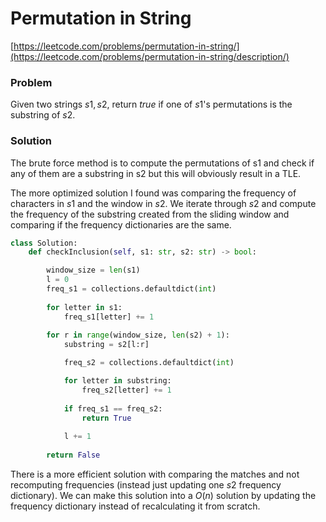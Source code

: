 # Permutation in String

[https://leetcode.com/problems/permutation-in-string/](https://leetcode.com/problems/permutation-in-string/description/)

### Problem

Given two strings $s1, s2,$ return $true$ if one of $s1$'s permutations is the substring of $s2$.

### Solution

The brute force method is to compute the permutations of s1 and check if any of them are a substring in s2 but this will obviously result in a TLE.

The more optimized solution I found was comparing the frequency of characters in $s1$ and the window in $s2$. We iterate through $s2$ and compute the frequency of the substring created from the sliding window and comparing if the frequency dictionaries are the same.

```python
class Solution:
    def checkInclusion(self, s1: str, s2: str) -> bool:

        window_size = len(s1)
        l = 0
        freq_s1 = collections.defaultdict(int)
        
        for letter in s1:
            freq_s1[letter] += 1
        
        for r in range(window_size, len(s2) + 1):
            substring = s2[l:r]

            freq_s2 = collections.defaultdict(int)

            for letter in substring:
                freq_s2[letter] += 1
            
            if freq_s1 == freq_s2:
                return True
            
            l += 1
        
        return False
```

There is a more efficient solution with comparing the matches and not recomputing frequencies (instead just updating one $s2$ frequency dictionary). We can make this solution into a $O(n)$ solution by updating the frequency dictionary instead of recalculating it from scratch.